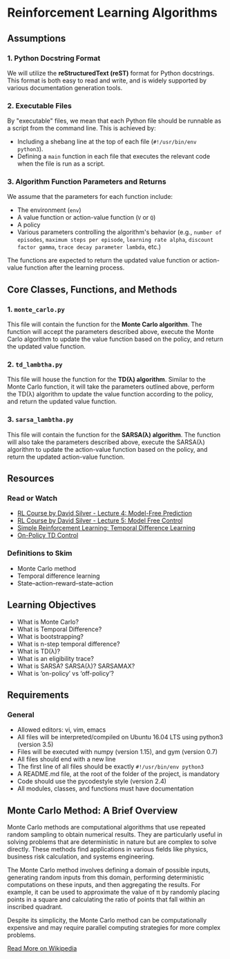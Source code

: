 # Reinforcement Learning Algorithms

## Assumptions

### 1. Python Docstring Format
We will utilize the **reStructuredText (reST)** format for Python docstrings. This format is both easy to read and write, and is widely supported by various documentation generation tools.

### 2. Executable Files
By "executable" files, we mean that each Python file should be runnable as a script from the command line. This is achieved by:
- Including a shebang line at the top of each file (`#!/usr/bin/env python3`).
- Defining a `main` function in each file that executes the relevant code when the file is run as a script.

### 3. Algorithm Function Parameters and Returns
We assume that the parameters for each function include:
- The environment (`env`)
- A value function or action-value function (`V` or `Q`)
- A policy
- Various parameters controlling the algorithm's behavior (e.g., `number of episodes`, `maximum steps per episode`, `learning rate alpha`, `discount factor gamma`, `trace decay parameter lambda`, etc.)

The functions are expected to return the updated value function or action-value function after the learning process.

## Core Classes, Functions, and Methods

### 1. `monte_carlo.py`
This file will contain the function for the **Monte Carlo algorithm**. The function will accept the parameters described above, execute the Monte Carlo algorithm to update the value function based on the policy, and return the updated value function.

### 2. `td_lambtha.py`
This file will house the function for the **TD(λ) algorithm**. Similar to the Monte Carlo function, it will take the parameters outlined above, perform the TD(λ) algorithm to update the value function according to the policy, and return the updated value function.

### 3. `sarsa_lambtha.py`
This file will contain the function for the **SARSA(λ) algorithm**. The function will also take the parameters described above, execute the SARSA(λ) algorithm to update the action-value function based on the policy, and return the updated action-value function.

## Resources

### Read or Watch
- [RL Course by David Silver - Lecture 4: Model-Free Prediction](https://www.youtube.com/watch?v=PnHCvfgC_ZA)
- [RL Course by David Silver - Lecture 5: Model Free Control](https://www.youtube.com/watch?v=0g4j2k_Ggc4&list=PLqYmG7hTraZDM-OYHWgPebj2MfCFzFObQ&index=6)
- [Simple Reinforcement Learning: Temporal Difference Learning](https://medium.com/@violante.andre/simple-reinforcement-learning-temporal-difference-learning-e883ea0d65b0)
- [On-Policy TD Control](https://paperswithcode.com/methods/category/on-policy-td-control)

### Definitions to Skim
- Monte Carlo method
- Temporal difference learning
- State–action–reward–state–action

## Learning Objectives
- What is Monte Carlo?
- What is Temporal Difference?
- What is bootstrapping?
- What is n-step temporal difference?
- What is TD(λ)?
- What is an eligibility trace?
- What is SARSA? SARSA(λ)? SARSAMAX?
- What is ‘on-policy’ vs ‘off-policy’?

## Requirements
### General
- Allowed editors: vi, vim, emacs
- All files will be interpreted/compiled on Ubuntu 16.04 LTS using python3 (version 3.5)
- Files will be executed with numpy (version 1.15), and gym (version 0.7)
- All files should end with a new line
- The first line of all files should be exactly `#!/usr/bin/env python3`
- A README.md file, at the root of the folder of the project, is mandatory
- Code should use the pycodestyle style (version 2.4)
- All modules, classes, and functions must have documentation

## Monte Carlo Method: A Brief Overview
Monte Carlo methods are computational algorithms that use repeated random sampling to obtain numerical results. They are particularly useful in solving problems that are deterministic in nature but are complex to solve directly. These methods find applications in various fields like physics, business risk calculation, and systems engineering.

The Monte Carlo method involves defining a domain of possible inputs, generating random inputs from this domain, performing deterministic computations on these inputs, and then aggregating the results. For example, it can be used to approximate the value of π by randomly placing points in a square and calculating the ratio of points that fall within an inscribed quadrant.

Despite its simplicity, the Monte Carlo method can be computationally expensive and may require parallel computing strategies for more complex problems.

[Read More on Wikipedia](https://en.wikipedia.org/wiki/Monte_Carlo_method)
